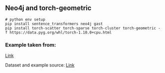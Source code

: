 ## Neo4j and torch-geometric

```
# python env setup
pip install sentence_transformers neo4j gast
pip install torch-scatter torch-sparse torch-cluster torch-geometric -f https://data.pyg.org/whl/torch-1.10.0+cpu.html
```
### Example taken from:
[Link](https://towardsdatascience.com/integrate-neo4j-with-pytorch-geometric-to-create-recommendations-21b0b7bc9aa)

Dataset and example source: [Link](https://github.com/pyg-team/pytorch_geometric/tree/master/examples/hetero)

